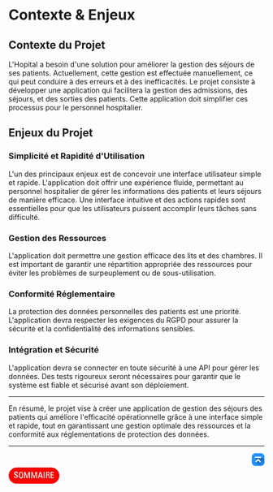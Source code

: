 # Contexte & Enjeux

## Contexte du Projet
L'Hopital a besoin d'une solution pour améliorer la gestion des séjours de ses patients. Actuellement, cette gestion est effectuée manuellement, ce qui peut conduire à des erreurs et à des inefficacités. Le projet consiste à développer une application qui facilitera la gestion des admissions, des séjours, et des sorties des patients. Cette application doit simplifier ces processus pour le personnel hospitalier.

## Enjeux du Projet
### Simplicité et Rapidité d'Utilisation
L'un des principaux enjeux est de concevoir une interface utilisateur simple et rapide. L'application doit offrir une expérience fluide, permettant au personnel hospitalier de gérer les informations des patients et leurs séjours de manière efficace. Une interface intuitive et des actions rapides sont essentielles pour que les utilisateurs puissent accomplir leurs tâches sans difficulté.

### Gestion des Ressources
L'application doit permettre une gestion efficace des lits et des chambres. Il est important de garantir une répartition appropriée des ressources pour éviter les problèmes de surpeuplement ou de sous-utilisation.

### Conformité Réglementaire
La protection des données personnelles des patients est une priorité. L'application devra respecter les exigences du RGPD pour assurer la sécurité et la confidentialité des informations sensibles.

### Intégration et Sécurité
L'application devra se connecter en toute sécurité à une API pour gérer les données. Des tests rigoureux seront nécessaires pour garantir que le système est fiable et sécurisé avant son déploiement.

---

En résumé, le projet vise à créer une application de gestion des séjours des patients qui améliore l'efficacité opérationnelle grâce à une interface simple et rapide, tout en garantissant une gestion optimale des ressources et la conformité aux réglementations de protection des données.

---
<!-- Bouton 'Retour vers le Sommaire' et Bouton 'Retour vers haut' du document -->
<div align="right">
    <a href="#contexte--enjeux">
        <img src="../../img/image-docs/icon-vers-le-haut.png" alt="Retour vers le haut" style="width: 25px;" />
    </a>
</div>
<div align="left">
    <a href="/README.md">
        <img src="../../img/image-docs/summary.png" alt="Retour vers le haut" style="width: 100px;" />
    </a>
</div>